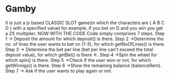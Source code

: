 # Gamby
It is just a js based CLASSIC SLOT game(in which the characters are { A B C D } with a specified value)
for example, if you bet on D and you win you get a 2X multiplier.
NOW WITH THE CODE
Code simply comprises 7 steps.
Step 1 -> Deposit the amount for which deposit() is there.
Step 2 ->Determine the no. of lines the user wants to bet on (1-3), for which getNoOfLines() is there.
Step 3 -> Determine the bet per line (bet per line can't exceed the total deposit value), for which getBet() is there ⚟.
Step 4 ->Spin the wheel for which spin() is there.
Step 5 ->Check If the user won or not, for which getWinnigs() is there.
Step 6 ->Show the remaining balance (balanceRem).
Step 7 -> Ask if the user wants to play again or not.

